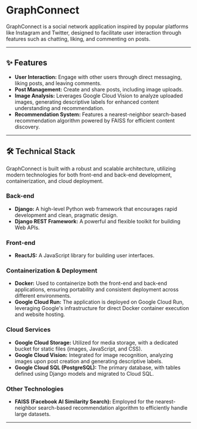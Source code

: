 # GraphConnect

GraphConnect is a social network application inspired by popular platforms like Instagram and Twitter, designed to facilitate user interaction through features such as chatting, liking, and commenting on posts.

---

## ✨ Features

* **User Interaction:** Engage with other users through direct messaging, liking posts, and leaving comments.
* **Post Management:** Create and share posts, including image uploads.
* **Image Analysis:** Leverages Google Cloud Vision to analyze uploaded images, generating descriptive labels for enhanced content understanding and recommendation.
* **Recommendation System:** Features a nearest-neighbor search-based recommendation algorithm powered by FAISS for efficient content discovery.

---

## 🛠 Technical Stack

GraphConnect is built with a robust and scalable architecture, utilizing modern technologies for both front-end and back-end development, containerization, and cloud deployment.

### **Back-end**

* **Django:** A high-level Python web framework that encourages rapid development and clean, pragmatic design.
* **Django REST Framework:** A powerful and flexible toolkit for building Web APIs.

### **Front-end**

* **ReactJS:** A JavaScript library for building user interfaces.

### **Containerization & Deployment**

* **Docker:** Used to containerize both the front-end and back-end applications, ensuring portability and consistent deployment across different environments.
* **Google Cloud Run:** The application is deployed on Google Cloud Run, leveraging Google's infrastructure for direct Docker container execution and website hosting.

### **Cloud Services**

* **Google Cloud Storage:** Utilized for media storage, with a dedicated bucket for static files (images, JavaScript, and CSS).
* **Google Cloud Vision:** Integrated for image recognition, analyzing images upon post creation and generating descriptive labels.
* **Google Cloud SQL (PostgreSQL):** The primary database, with tables defined using Django models and migrated to Cloud SQL.

### **Other Technologies**

* **FAISS (Facebook AI Similarity Search):** Employed for the nearest-neighbor search-based recommendation algorithm to efficiently handle large datasets.

---

